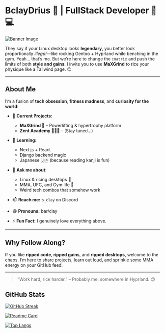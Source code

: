 # BclayDrius 👋 | FullStack Developer 🐧💻

[![Banner Image](https://i.imgur.com/OzfP5UO.png)](https://barclayleach.vercel.app/)

They say if your Linux desktop looks **legendary**, you better look proportionally *illegal*—like rocking Gentoo + Hyprland while benching in the gym. Yeah… that’s me. But we’re here to change the `cmatrix` and push the limits of both **style and gains**. I invite you to use **MaXGrind** to rice your physique like a Tailwind page. 😉

---

## About Me
I’m a fusion of **tech obsession**, **fitness madness**, and **curiosity for the world**:

- 🔭 **Current Projects:**  
  - **MaXGrind 💪** – Powerlifting & hypertrophy platform  
  - **Zent Academy 🧑🏻‍🏫** – (Stay tuned…)  

- 🌱 **Learning:**  
  - Next.js + React  
  - Django backend magic  
  - Japanese 🇯🇵 (because reading kanji is fun)  

- 💬 **Ask me about:**  
  - Linux & ricing desktops 🐧  
  - MMA, UFC, and Gym life 💪  
  - Weird tech combos that somehow work  

- 📫 **Reach me:** `b_clay` on Discord  

- 😄 **Pronouns:** bar/clay  
- ⚡ **Fun Fact:** I genuinely love everything above.  

---

## Why Follow Along?
If you like **ripped code**, **ripped gains**, and **ripped desktops**, welcome to the chaos. I’m here to share projects, learn out loud, and sprinkle some MMA energy on your GitHub feed.  

---

> “Work hard, rice harder.” – Probably me, somewhere in Hyprland. 😉

## GitHub Stats 
[![GitHub Streak](https://github-readme-streak-stats.herokuapp.com?user=BclayDrius&theme=github-dark-blue)](https://git.io/streak-stats)

[![Readme Card](https://github-readme-stats.vercel.app/api/pin/?username=BclayDrius&repo=maxgrind&theme=transparent)](https://github.com/BclayDrius/maxgrind)

[![Top Langs](https://github-readme-stats.vercel.app/api/top-langs/?username=BclayDrius&layout=donut&theme=transparent)](https://github.com/anuraghazra/github-readme-stats)

